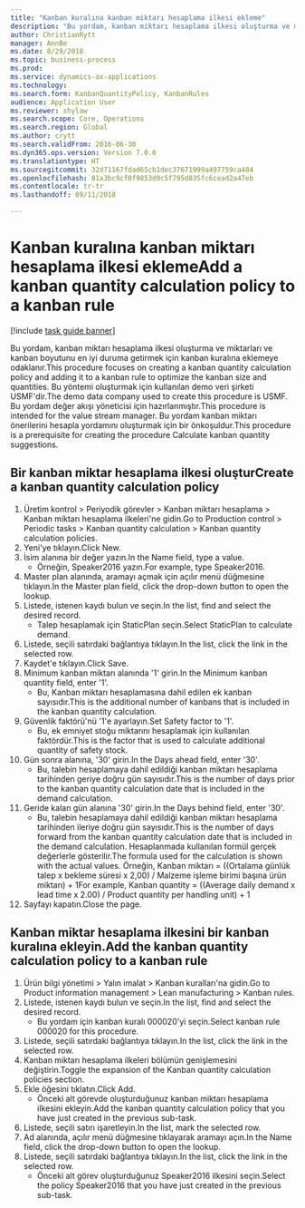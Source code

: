 ```yaml
--- 
title: "Kanban kuralına kanban miktarı hesaplama ilkesi ekleme"
description: "Bu yordam, kanban miktarı hesaplama ilkesi oluşturma ve miktarları ve kanban boyutunu en iyi duruma getirmek için kanban kuralına eklemeye odaklanır."
author: ChristianRytt
manager: AnnBe
ms.date: 8/29/2018
ms.topic: business-process
ms.prod: 
ms.service: dynamics-ax-applications
ms.technology: 
ms.search.form: KanbanQuantityPolicy, KanbanRules
audience: Application User
ms.reviewer: shylaw
ms.search.scope: Core, Operations
ms.search.region: Global
ms.author: crytt
ms.search.validFrom: 2016-06-30
ms.dyn365.ops.version: Version 7.0.0
ms.translationtype: HT
ms.sourcegitcommit: 32d71167fdad65cb1dec37671999a497759ca484
ms.openlocfilehash: 81a3bc9cf0f9853d9c5f795d835fc6cead2a47eb
ms.contentlocale: tr-tr
ms.lasthandoff: 09/11/2018

---
```

# <a name="add-a-kanban-quantity-calculation-policy-to-a-kanban-rule"></a><span data-ttu-id="8e549-103">Kanban kuralına kanban miktarı hesaplama ilkesi ekleme</span><span class="sxs-lookup"><span data-stu-id="8e549-103">Add a kanban quantity calculation policy to a kanban rule</span></span>

[!include [task guide banner](../../includes/task-guide-banner.md)]

<span data-ttu-id="8e549-104">Bu yordam, kanban miktarı hesaplama ilkesi oluşturma ve miktarları ve kanban boyutunu en iyi duruma getirmek için kanban kuralına eklemeye odaklanır.</span><span class="sxs-lookup"><span data-stu-id="8e549-104">This procedure focuses on creating a kanban quantity calculation policy and adding it to a kanban rule to optimize the kanban size and quantities.</span></span> <span data-ttu-id="8e549-105">Bu yöntemi oluşturmak için kullanılan demo veri şirketi USMF'dir.</span><span class="sxs-lookup"><span data-stu-id="8e549-105">The demo data company used to create this procedure is USMF.</span></span> <span data-ttu-id="8e549-106">Bu yordam değer akışı yöneticisi için hazırlanmıştır.</span><span class="sxs-lookup"><span data-stu-id="8e549-106">This procedure is intended for the value stream manager.</span></span> <span data-ttu-id="8e549-107">Bu yordam kanban miktarı önerilerini hesapla yordamını oluşturmak için bir önkoşuldur.</span><span class="sxs-lookup"><span data-stu-id="8e549-107">This procedure is a prerequisite for creating the procedure Calculate kanban quantity suggestions.</span></span> 


## <a name="create-a-kanban-quantity-calculation-policy"></a><span data-ttu-id="8e549-108">Bir kanban miktar hesaplama ilkesi oluştur</span><span class="sxs-lookup"><span data-stu-id="8e549-108">Create a kanban quantity calculation policy</span></span>
1. <span data-ttu-id="8e549-109">Üretim kontrol > Periyodik görevler > Kanban miktarı hesaplama > Kanban miktarı hesaplama ilkeleri'ne gidin.</span><span class="sxs-lookup"><span data-stu-id="8e549-109">Go to Production control > Periodic tasks > Kanban quantity calculation > Kanban quantity calculation policies.</span></span>
2. <span data-ttu-id="8e549-110">Yeni'ye tıklayın.</span><span class="sxs-lookup"><span data-stu-id="8e549-110">Click New.</span></span>
3. <span data-ttu-id="8e549-111">İsim alanına bir değer yazın.</span><span class="sxs-lookup"><span data-stu-id="8e549-111">In the Name field, type a value.</span></span>
    * <span data-ttu-id="8e549-112">Örneğin, Speaker2016 yazın.</span><span class="sxs-lookup"><span data-stu-id="8e549-112">For example, type Speaker2016.</span></span>  
4. <span data-ttu-id="8e549-113">Master plan alanında, aramayı açmak için açılır menü düğmesine tıklayın.</span><span class="sxs-lookup"><span data-stu-id="8e549-113">In the Master plan field, click the drop-down button to open the lookup.</span></span>
5. <span data-ttu-id="8e549-114">Listede, istenen kaydı bulun ve seçin.</span><span class="sxs-lookup"><span data-stu-id="8e549-114">In the list, find and select the desired record.</span></span>
    * <span data-ttu-id="8e549-115">Talep hesaplamak için StaticPlan seçin.</span><span class="sxs-lookup"><span data-stu-id="8e549-115">Select StaticPlan to calculate demand.</span></span>  
6. <span data-ttu-id="8e549-116">Listede, seçili satırdaki bağlantıya tıklayın.</span><span class="sxs-lookup"><span data-stu-id="8e549-116">In the list, click the link in the selected row.</span></span>
7. <span data-ttu-id="8e549-117">Kaydet'e tıklayın.</span><span class="sxs-lookup"><span data-stu-id="8e549-117">Click Save.</span></span>
8. <span data-ttu-id="8e549-118">Minimum kanban miktarı alanında '1' girin.</span><span class="sxs-lookup"><span data-stu-id="8e549-118">In the Minimum kanban quantity field, enter '1'.</span></span>
    * <span data-ttu-id="8e549-119">Bu, Kanban miktarı hesaplamasına dahil edilen ek kanban sayısıdır.</span><span class="sxs-lookup"><span data-stu-id="8e549-119">This is the additional number of kanbans that is included in the kanban quantity calculation.</span></span>  
9. <span data-ttu-id="8e549-120">Güvenlik faktörü'nü '1'e ayarlayın.</span><span class="sxs-lookup"><span data-stu-id="8e549-120">Set Safety factor to '1'.</span></span>
    * <span data-ttu-id="8e549-121">Bu, ek emniyet stoğu miktarını hesaplamak için kullanılan faktördür.</span><span class="sxs-lookup"><span data-stu-id="8e549-121">This is the factor that is used to calculate additional quantity of safety stock.</span></span>  
10. <span data-ttu-id="8e549-122">Gün sonra alanına, '30' girin.</span><span class="sxs-lookup"><span data-stu-id="8e549-122">In the Days ahead field, enter '30'.</span></span>
    * <span data-ttu-id="8e549-123">Bu, talebin hesaplamaya dahil edildiği kanban miktarı hesaplama tarihinden geriye doğru gün sayısıdır.</span><span class="sxs-lookup"><span data-stu-id="8e549-123">This is the number of days prior to the kanban quantity calculation date that is included in the demand calculation.</span></span>  
11. <span data-ttu-id="8e549-124">Geride kalan gün alanına '30' girin.</span><span class="sxs-lookup"><span data-stu-id="8e549-124">In the Days behind field, enter '30'.</span></span>
    * <span data-ttu-id="8e549-125">Bu, talebin hesaplamaya dahil edildiği kanban miktarı hesaplama tarihinden ileriye doğru gün sayısıdır.</span><span class="sxs-lookup"><span data-stu-id="8e549-125">This is the number of days forward from the kanban quantity calculation date that is included in the demand calculation.</span></span>  <span data-ttu-id="8e549-126">Hesaplanmada kullanılan formül gerçek değerlerle gösterilir.</span><span class="sxs-lookup"><span data-stu-id="8e549-126">The formula used for the calculation is shown with the actual values.</span></span> <span data-ttu-id="8e549-127">Örneğin, Kanban miktarı = ((Ortalama günlük talep x bekleme süresi x 2,00) / Malzeme işleme birimi başına ürün miktarı) + 1</span><span class="sxs-lookup"><span data-stu-id="8e549-127">For example,  Kanban quantity = ((Average daily demand x lead time x 2.00) / Product quantity per handling unit) + 1</span></span>  
12. <span data-ttu-id="8e549-128">Sayfayı kapatın.</span><span class="sxs-lookup"><span data-stu-id="8e549-128">Close the page.</span></span>

## <a name="add-the-kanban-quantity-calculation-policy-to-a-kanban-rule"></a><span data-ttu-id="8e549-129">Kanban miktar hesaplama ilkesini bir kanban kuralına ekleyin.</span><span class="sxs-lookup"><span data-stu-id="8e549-129">Add the kanban quantity calculation policy to a kanban rule</span></span>
1. <span data-ttu-id="8e549-130">Ürün bilgi yönetimi > Yalın imalat > Kanban kuralları'na gidin.</span><span class="sxs-lookup"><span data-stu-id="8e549-130">Go to Product information management > Lean manufacturing > Kanban rules.</span></span>
2. <span data-ttu-id="8e549-131">Listede, istenen kaydı bulun ve seçin.</span><span class="sxs-lookup"><span data-stu-id="8e549-131">In the list, find and select the desired record.</span></span>
    * <span data-ttu-id="8e549-132">Bu yordam için kanban kuralı 000020'yi seçin.</span><span class="sxs-lookup"><span data-stu-id="8e549-132">Select kanban rule 000020 for this procedure.</span></span>  
3. <span data-ttu-id="8e549-133">Listede, seçili satırdaki bağlantıya tıklayın.</span><span class="sxs-lookup"><span data-stu-id="8e549-133">In the list, click the link in the selected row.</span></span>
4. <span data-ttu-id="8e549-134">Kanban miktarı hesaplama ilkeleri bölümün genişlemesini değiştirin.</span><span class="sxs-lookup"><span data-stu-id="8e549-134">Toggle the expansion of the Kanban quantity calculation policies section.</span></span>
5. <span data-ttu-id="8e549-135">Ekle öğesini tıklatın.</span><span class="sxs-lookup"><span data-stu-id="8e549-135">Click Add.</span></span>
    * <span data-ttu-id="8e549-136">Önceki alt görevde oluşturduğunuz kanban miktarı hesaplama ilkesini ekleyin.</span><span class="sxs-lookup"><span data-stu-id="8e549-136">Add the kanban quantity calculation policy that you have just created in the previous sub-task.</span></span>  
6. <span data-ttu-id="8e549-137">Listede, seçili satırı işaretleyin.</span><span class="sxs-lookup"><span data-stu-id="8e549-137">In the list, mark the selected row.</span></span>
7. <span data-ttu-id="8e549-138">Ad alanında, açılır menü düğmesine tıklayarak aramayı açın.</span><span class="sxs-lookup"><span data-stu-id="8e549-138">In the Name field, click the drop-down button to open the lookup.</span></span>
8. <span data-ttu-id="8e549-139">Listede, seçili satırdaki bağlantıya tıklayın.</span><span class="sxs-lookup"><span data-stu-id="8e549-139">In the list, click the link in the selected row.</span></span>
    * <span data-ttu-id="8e549-140">Önceki alt görev oluşturduğunuz Speaker2016 ilkesini seçin.</span><span class="sxs-lookup"><span data-stu-id="8e549-140">Select the policy Speaker2016 that you have just created in the previous sub-task.</span></span>  


